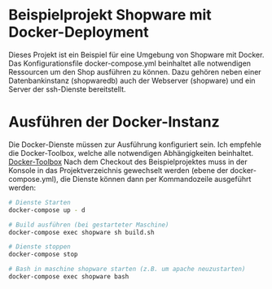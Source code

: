 Beispielprojekt Shopware mit Docker-Deployment
======================================================
Dieses Projekt ist ein Beispiel für eine Umgebung von Shopware mit Docker.
Das Konfigurationsfile docker-compose.yml beinhaltet alle notwendigen Ressourcen um den Shop ausführen zu können. Dazu gehören neben einer Datenbankinstanz (shopwaredb) auch der Webserver (shopware) und ein Server der ssh-Dienste bereitstellt.

Ausführen der Docker-Instanz
======================================================
Die Docker-Dienste müssen zur Ausführung konfiguriert sein. Ich empfehle die Docker-Toolbox, welche alle notwendigen Abhängigkeiten beinhaltet. [Docker-Toolbox](https://www.docker.com/products/docker-toolbox)
Nach dem Checkout des Beispielprojektes muss in der Konsole in das Projektverzeichnis gewechselt werden (ebene der docker-compose.yml), die Dienste können dann per Kommandozeile ausgeführt werden:
```bash
# Dienste Starten
docker-compose up - d

# Build ausführen (bei gestarteter Maschine)
docker-compose exec shopware sh build.sh

# Dienste stoppen
docker-compose stop

# Bash in maschine shopware starten (z.B. um apache neuzustarten)
docker-compose exec shopware bash

```

